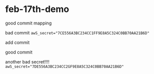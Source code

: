 # feb-17th-demo

good commit
mapping

bad commit
`awS_secret="7CE556A3BC234CC1FF9E8A5C324C0BB70AA21B6D"`

add commit

good commit

another bad secret!!!!
`awS_secret="7DE556A3BC234CC2GF9E8A5C324C0BB70AA21B6D"`
